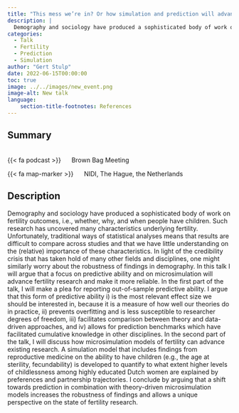 ```yaml
---
title: "This mess we’re in? Or how simulation and prediction will advance fertility research"
description: |
  Demography and sociology have produced a sophisticated body of work on fertility outcomes, i.e., whether, why, and when people have children. Such research has uncovered many characteristics underlying fertility. Unfortunately, traditional ways of statistical analyses means that results are difficult to compare across studies and that we have little understanding on the (relative) importance of these characteristics. In light of the credibility crisis that has taken hold of many other fields and disciplines, one might similarly worry about the robustness of findings in demography. In this talk I will argue that a focus on predictive ability and on microsimulation will advance fertility research and make it more reliable. In the first part of the talk, I will make a plea for reporting out-of-sample predictive ability. I argue that this form of predictive ability i) is the most relevant effect size we should be interested in, because it is a measure of how well our theories do in practice, ii) prevents overfitting and is less susceptible to researcher degrees of freedom, iii) facilitates comparison between theory and data-driven approaches, and iv) allows for prediction benchmarks which have facilitated cumulative knowledge in other disciplines. In the second part of the talk, I will discuss how microsimulation models of fertility can advance existing research. A simulation model that includes findings from reproductive medicine on the ability to have children (e.g., the age at sterility, fecundability) is developed to quantify to what extent higher levels of childlessness among highly educated Dutch women are explained by preferences and partnership trajectories. I conclude by arguing that a shift towards prediction in combination with theory-driven microsimulation models increases the robustness of findings and allows a unique perspective on the state of fertility research. 
categories:
  - Talk
  - Fertility
  - Prediction
  - Simulation
author: "Gert Stulp"
date: 2022-06-15T00:00:00
toc: true
image: ../../images/new_event.png
image-alt: New talk
language: 
    section-title-footnotes: References
---
```



## Summary 
<br>
{{< fa podcast >}} &nbsp;&nbsp;&nbsp;&nbsp; Brown Bag Meeting

{{< fa map-marker >}} &nbsp;&nbsp;&nbsp;&nbsp; NIDI, The Hague, the Netherlands




## Description

Demography and sociology have produced a sophisticated body of work on fertility outcomes, i.e., whether, why, and when people have children. Such research has uncovered many characteristics underlying fertility. Unfortunately, traditional ways of statistical analyses means that results are difficult to compare across studies and that we have little understanding on the (relative) importance of these characteristics. In light of the credibility crisis that has taken hold of many other fields and disciplines, one might similarly worry about the robustness of findings in demography. In this talk I will argue that a focus on predictive ability and on microsimulation will advance fertility research and make it more reliable. In the first part of the talk, I will make a plea for reporting out-of-sample predictive ability. I argue that this form of predictive ability i) is the most relevant effect size we should be interested in, because it is a measure of how well our theories do in practice, ii) prevents overfitting and is less susceptible to researcher degrees of freedom, iii) facilitates comparison between theory and data-driven approaches, and iv) allows for prediction benchmarks which have facilitated cumulative knowledge in other disciplines. In the second part of the talk, I will discuss how microsimulation models of fertility can advance existing research. A simulation model that includes findings from reproductive medicine on the ability to have children (e.g., the age at sterility, fecundability) is developed to quantify to what extent higher levels of childlessness among highly educated Dutch women are explained by preferences and partnership trajectories. I conclude by arguing that a shift towards prediction in combination with theory-driven microsimulation models increases the robustness of findings and allows a unique perspective on the state of fertility research.
